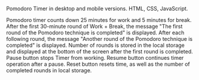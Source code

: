 Pomodoro Timer in desktop and mobile versions. HTML, CSS, JavaScript.

Pomodoro timer counts down 25 minutes for work and 5 minutes for break.  After the first 30-minute round of Work + Break, the message "The first round of the Pomodoro technique is completed" is displayed. After each following round, the message "Another round of the Pomodoro technique is completed" is displayed.  Number of rounds is stored in the local storage and displayed at the bottom of the screen after the first round is completed.  Pause button stops Timer from working.  Resume button continues timer operation after a pause.  Reset button resets time, as well as the number of completed rounds in local storage.
